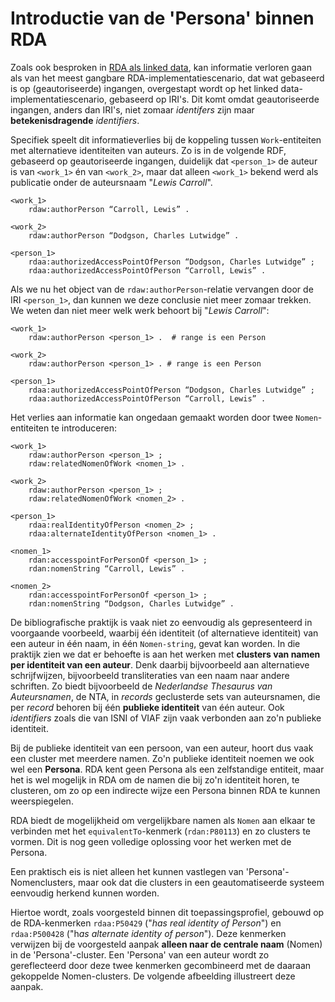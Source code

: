 # Introductie van de 'Persona' binnen RDA

Zoals ook besproken in [RDA als linked data](./rdf/RDA_als_linkeddata.md), kan informatie verloren gaan als van het meest gangbare RDA-implementatiescenario, dat wat gebaseerd is op (geautoriseerde) ingangen, overgestapt wordt op het linked data-implementatiescenario, gebaseerd op IRI's. Dit komt omdat geautoriseerde ingangen, anders dan IRI's, niet zomaar *identifers* zijn maar **betekenisdragende** *identifiers*.

Specifiek speelt dit informatieverlies bij de koppeling tussen `Work`-entiteiten met alternatieve identiteiten van auteurs. Zo is in de volgende RDF, gebaseerd op geautoriseerde ingangen, duidelijk dat `<person_1>` de auteur is van `<work_1>` én van `<work_2>`, maar dat alleen `<work_1>` bekend werd als publicatie onder de auteursnaam "*Lewis Carroll*". 

	<work_1>
		rdaw:authorPerson “Carroll, Lewis” .

	<work_2>
		rdaw:authorPerson “Dodgson, Charles Lutwidge” .

	<person_1>
		rdaa:authorizedAccessPointOfPerson “Dodgson, Charles Lutwidge” ;
		rdaa:authorizedAccessPointOfPerson “Carroll, Lewis” .
		
Als we nu het object van de `rdaw:authorPerson`-relatie vervangen door de IRI `<person_1>`, dan kunnen we deze conclusie niet meer zomaar trekken. We weten dan niet meer welk werk behoort bij "*Lewis Carroll*":

	<work_1>
		rdaw:authorPerson <person_1> .	# range is een Person

	<work_2>
		rdaw:authorPerson <person_1> . # range is een Person

	<person_1>
		rdaa:authorizedAccessPointOfPerson “Dodgson, Charles Lutwidge” ;
		rdaa:authorizedAccessPointOfPerson “Carroll, Lewis” .

Het verlies aan informatie kan ongedaan gemaakt worden door twee `Nomen`-entiteiten te introduceren:

	<work_1>
		rdaw:authorPerson <person_1> ;
		rdaw:relatedNomenOfWork <nomen_1> .

	<work_2>
		rdaw:authorPerson <person_1> ;
		rdaw:relatedNomenOfWork <nomen_2> .

	<person_1>
		rdaa:realIdentityOfPerson <nomen_2> ;
		rdaa:alternateIdentityOfPerson <nomen_1> .

	<nomen_1>
		rdan:accesspointForPersonOf <person_1> ;
		rdan:nomenString “Carroll, Lewis” .

	<nomen_2>
		rdan:accesspointForPersonOf <person_1> ;
		rdan:nomenString “Dodgson, Charles Lutwidge” .

De bibliografische praktijk is vaak niet zo eenvoudig als gepresenteerd in voorgaande voorbeeld, waarbij één identiteit (of alternatieve identiteit) van een auteur in één naam, in één `Nomen-string`, gevat kan worden. In die praktijk zien we dat er behoefte is aan het werken met **clusters van namen per identiteit van een auteur**. Denk daarbij bijvoorbeeld aan alternatieve schrijfwijzen, bijvoorbeeld transliteraties van een naam naar andere schriften. Zo biedt bijvoorbeeld de *Nederlandse Thesaurus van Auteursnamen*, de NTA, in *records* geclusterde sets van auteursnamen, die per *record* behoren bij één **publieke identiteit** van één auteur. Ook *identifiers* zoals die van ISNI of VIAF zijn vaak verbonden aan zo'n publieke identiteit.

Bij de publieke identiteit van een persoon, van een auteur, hoort dus vaak een cluster met meerdere namen. Zo'n publieke identiteit noemen we ook wel een **Persona**. RDA kent geen Persona als een zelfstandige entiteit, maar het is wel mogelijk in RDA om de namen die bij zo'n identiteit horen, te clusteren, om zo op een indirecte wijze een Persona binnen RDA te kunnen weerspiegelen. 

RDA biedt de mogelijkheid om vergelijkbare namen als `Nomen` aan elkaar te verbinden met het `equivalentTo`-kenmerk (`rdan:P80113`) en zo clusters te vormen. Dit is nog geen volledige oplossing voor het werken met de Persona. 

Een praktisch eis is niet alleen het kunnen vastlegen van 'Persona'-Nomenclusters, maar ook dat die clusters in een geautomatiseerde systeem eenvoudig herkend kunnen worden. 

Hiertoe wordt, zoals voorgesteld binnen dit toepassingsprofiel, gebouwd op de RDA-kenmerken `rdaa:P50429` ("*has real identity of Person*") en `rdaa:P500428` ("h*as alternate identity of person*"). Deze kenmerken verwijzen bij de voorgesteld aanpak **alleen naar de centrale naam** (Nomen) in de 'Persona'-cluster. Een 'Persona' van een auteur wordt zo gereflecteerd door deze twee kenmerken gecombineerd met de daaraan gekoppelde Nomen-clusters. De volgende afbeelding illustreert deze aanpak.

